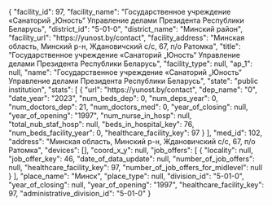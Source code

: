 {
    "facility_id": 97,
    "facility_name": "Государственное учреждение «Санаторий „Юность“ Управление делами Президента Республики Беларусь",
    "district_id": "5-01-0",
    "district_name": "Минский район",
    "facility_url": "https:\/\/yunost.by\/contact",
    "facility_address": "Минская область,  Минский р-н, Ждановичский с\/с, 67, п\/о Ратомка",
    "title": "Государственное учреждение «Санаторий „Юность“ Управление делами Президента Республики Беларусь",
    "facility_type": null,
    "ap_1": null,
    "name": "Государственное учреждение «Санаторий „Юность“ Управление делами Президента Республики Беларусь",
    "state": "public institution",
    "stats": [
        {
            "url": "https:\/\/yunost.by\/contact",
            "dep_name": "0",
            "date_year": "2023",
            "num_beds_dep": 0,
            "num_deps_year": 0,
            "num_doctors_dep": 21,
            "num_doctors_med": 0,
            "year_of_closing": null,
            "year_of_opening": "1997",
            "num_nurse_in_hosp": null,
            "total_nub_staf_hosp": null,
            "beds_in_hospital_key": 76,
            "num_beds_facility_year": 0,
            "healthcare_facility_key": 97
        }
    ],
    "med_id": 102,
    "address": "Минская область,  Минский р-н, Ждановичский с\/с, 67, п\/о Ратомка",
    "devices": [],
    "coord_x_y": null,
    "job_offers": [
        {
            "locality": null,
            "job_offer_key": 46,
            "date_of_data_update": null,
            "number_of_job_offers": null,
            "healthcare_facility_key": 97,
            "number_of_job_offers_for_midlevel": null
        }
    ],
    "place_name": "Минск",
    "place_type": null,
    "division_id": "5-01-0",
    "year_of_closing": null,
    "year_of_opening": "1997",
    "healthcare_facility_key": 97,
    "administrative_division_id": "5-01-0"
}